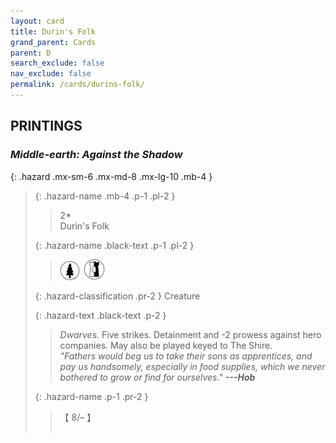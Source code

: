```yaml
---
layout: card
title: Durin's Folk
grand_parent: Cards
parent: D
search_exclude: false
nav_exclude: false
permalink: /cards/durins-folk/
---
```


## PRINTINGS


### _Middle-earth: Against the Shadow_

{: .hazard .mx-sm-6 .mx-md-8 .mx-lg-10 .mb-4 }
> {: .hazard-name .mb-4 .p-1 .pl-2 }
> > <div class="hazard-mp">2*</div>
> > <div class="card-name">Durin's Folk</div>
>
> {: .hazard-name .black-text .p-1 .pl-2 }
> > ![](/assets/images/wilderness.svg)&ensp;![](/assets/images/border-land.svg)
>
> {: .hazard-classification .pr-2 }
> Creature
>
> {: .hazard-text .black-text .p-2 }
> > _Dwarves._ Five strikes. Detainment and -2 prowess against hero companies. May also be played keyed to The Shire. <br>_"Fathers would beg us to take their sons as apprentices, and pay us handsomely, especially in food supplies, which we never bothered to grow or find for ourselves."_ ***---&#65279;Hob*** 
>
> {: .hazard-name .p-1 .pr-2 }
> > <div class="card-shield">【 8/&ndash; 】</div>
> > <div class="card-corruption">&nbsp;</div>
